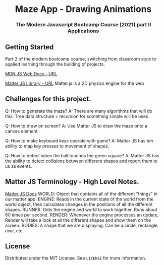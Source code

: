 <h1 align="center">Maze App - Drawing Animations</h1>

<h3 align="center">The Modern Javascript Bootcamp Course (2021) part II Applications</h3>    

<!-- GETTING STARTED -->
## Getting Started
Part 2 of the modern bootcamp course, switching from classroom style to applied learning through the building of projects. 


[MDN JS Web Docs - URL](https://developer.mozilla.org/en-US/docs/Web/javascript)

[Matter JS Library - URL](https://brm.io/matter-js)
Matter.js is a 2D physics engine for the web


## Challenges for this project.
Q: How to generate the maze?
A: There are many algorithms that will do this.  Tree data structure + recursion for 
   something simple will be used.

Q: How to draw on screen?
A: Use Matter JS to draw the maze onto a canvas element 

Q: How to make keyboard keys operate with game?
A: Matter JS has teh ability to map key presses to movement of shapes.

Q: How to detect when the ball touches the green square?
A: Matter JS has the ability to detect collisions between different shapes and report them
   to us as events.


## Matter JS Terminology - High Level Notes.
[Matter JS Docs](https://brm.io/matter-js/docs/)
WORLD: Object that contains all of the different "things" in our matter app.
ENGINE: Reads in the current state of the world from the world object, then calculates changes in the positions of all the different shapes.
RUNNER: Gets the engine and world to work together. Runs about 60 times per second.
RENDER: Whenever the engine processes an update, Render will take a look at all the different shapes and show them on the screen.
BODIES: A shape that we are displaying. Can be a circle, rectangle, oval, etc.

<!-- LICENSE -->
## License

Distributed under the MIT License. See `LICENSE` for more information.